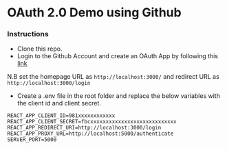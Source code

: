 # OAuth 2.0 Demo using Github

### Instructions
* Clone this repo.
* Login to the Github Account and create an OAuth App by following this [link](https://docs.github.com/en/free-pro-team@latest/developers/apps/creating-an-oauth-app)

 N.B set the homepage URL as `http://localhost:3000/` and redirect URL as `http://localhost:3000/login`

* Create a .env file in the root folder and replace the below variables with the client id and client secret.

```
REACT_APP_CLIENT_ID=981xxxxxxxxxxxx
REACT_APP_CLIENT_SECRET=fbcxxxxxxxxxxxxxxxxxxxxxxxxxxxx
REACT_APP_REDIRECT_URI=http://localhost:3000/login
REACT_APP_PROXY_URL=http://localhost:5000/authenticate
SERVER_PORT=5000
```


